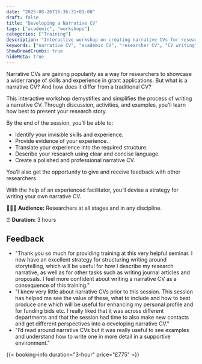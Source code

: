 ```yaml
---
date: "2025-08-26T16:36:31+01:00"
draft: false
title: "Developing a Narrative CV"
tags: ["academic", "workshops"]
categories: ["Training"] 
description: "Interactive workshop on creating narrative CVs for researchers. Learn to identify invisible skills, translate experience into compelling narratives, and present your research story with clarity and impact."
keywords: ["narrative CV", "academic CV", "researcher CV", "CV writing", "academic careers", "research skills", "career development", "academic job applications", "CV workshop", "research narrative"]
ShowBreadCrumbs: true
hideMeta: true
---
```


Narrative CVs are gaining popularity as a way for researchers to showcase a wider range of skills and experience in grant applications. But what is a narrative CV? And how does it differ from a traditional CV?

This interactive workshop demystifies and simplifies the process of writing a narrative CV. Through discussion, activities, and examples, you’ll learn how best to present your research story.

By the end of the session, you’ll be able to:

- Identify your invisible skills and experience.
- Provide evidence of your experience.
- Translate your experience into the required structure.
- Describe your research using clear and concise language.
- Create a polished and professional narrative CV.

You’ll also get the opportunity to give and receive feedback with other researchers.

With the help of an experienced facilitator, you’ll devise a strategy for writing your own narrative CV.

👩🏽‍🎓 **Audience:** Researchers at all stages and in any discipline.

⏰ **Duration:** 3 hours

## Feedback

- "Thank you so much for providing training at this very helpful seminar.  I now have an excellent strategy for structuring writing around storytelling, which will be useful for how I describe my research narrative, as well as for other tasks such as writing journal articles and proposals. I feel more confident about writing a narrative CV as a consequence of this training."
- "I knew very little about narrative CVs prior to this session.  This session has helped me see the value of these, what to include and how to best produce one which will be useful for enhancing my personal profile and for funding bids etc. I really liked that it was across different departments and that the session had time to also make new contacts and get different perspectives into a developing narrative CV."
- "I’d read around narrative CVs but it was really useful to see examples and understand how to write one in more detail in a supportive environment."

{{< booking-info duration="3-hour" price="£775" >}}